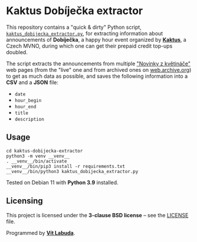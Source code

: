 # Kaktus Dobíječka extractor

This repository contains a "quick & dirty" Python script, 
[`kaktus_dobijecka_extractor.py`](kaktus_dobijecka_extractor.py), for extracting information about announcements of
**Dobíječka**, a happy hour event organized by [**Kaktus**](https://www.mujkaktus.cz/homepage), a Czech MVNO, during 
which one can get their prepaid credit top-ups doubled.

The script extracts the announcements from multiple ["Novinky z květináče"](https://www.mujkaktus.cz/novinky) web pages 
(from the "live" one and from archived ones on 
[web.archive.org](https://web.archive.org/web/20200601000000*/https://www.mujkaktus.cz/novinky)) to get as much data as 
possible, and saves the following information into a **CSV** and a **JSON** file:
- `date`
- `hour_begin`
- `hour_end`
- `title`
- `description`



## Usage
```shell
cd kaktus-dobijecka-extractor
python3 -m venv __venv__
. __venv__/bin/activate
__venv__/bin/pip3 install -r requirements.txt
__venv__/bin/python3 kaktus_dobijecka_extractor.py
```

Tested on Debian 11 with **Python 3.9** installed.



## Licensing
This project is licensed under the **3-clause BSD license** – see the [LICENSE](LICENSE) file.

Programmed by **[Vít Labuda](https://vitlabuda.cz/)**.
